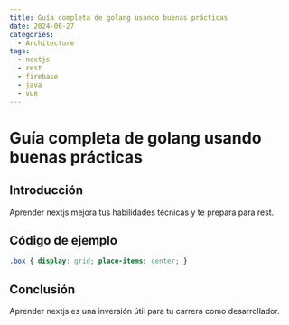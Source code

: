```yaml
---
title: Guía completa de golang usando buenas prácticas
date: 2024-06-27
categories:
  - Architecture
tags:
  - nextjs
  - rest
  - firebase
  - java
  - vue
---
```


# Guía completa de golang usando buenas prácticas

## Introducción

Aprender nextjs mejora tus habilidades técnicas y te prepara para rest.

## Código de ejemplo

```css
.box { display: grid; place-items: center; }
```

## Conclusión

Aprender nextjs es una inversión útil para tu carrera como desarrollador.